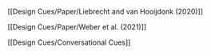 [[Design Cues/Paper/Liebrecht and van Hooijdonk (2020)]]

[[Design Cues/Paper/Weber et al. (2021)]]


[[Design Cues/Conversational Cues]]